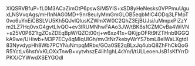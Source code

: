 XlQSRVBfuP+fL0M3ACaZimOtP6pswSiM5YIS+xSD8yHeNesks0VPPmuUguxLNSVvqAgs/mH1nNAG0MD+9nr8euIyMmGmGLOB5eqbMIC4ODq3LFMpT0vo6uYnEiCBSLVU5Kh5QJvlQlusKZWmXW0C2QhZ3EjBUJsi/uMmpxPiZzYm2LZ7Hq0vxG4gvtLlvQO+ev3lRUMNhwFAAo3JW/tBK8s1CZMCvBa4WiVN+s25V0P621tgZCsZDEqBpW/QZCt00rj+w6xz41x+QKijpOFRt9fZTHnb9GGQkA9we/UHiwb+M3P7ECy4qMIqUIGh/mv3tNr7kebyWrYS7bmL8eIWaLXgtdI83NyvdypHh8Wb7PCYNuNmpqMRbx/GOa0SE2qBLxJq4ubQ8ZhFhCkQoGR5YctLv6hstVxKLOXxTnwB+vytvhszE4iih1ghL4cYn/I/tULLeoenJsB1sKfYrrDPKX/CYWwdXSEYGOdl
